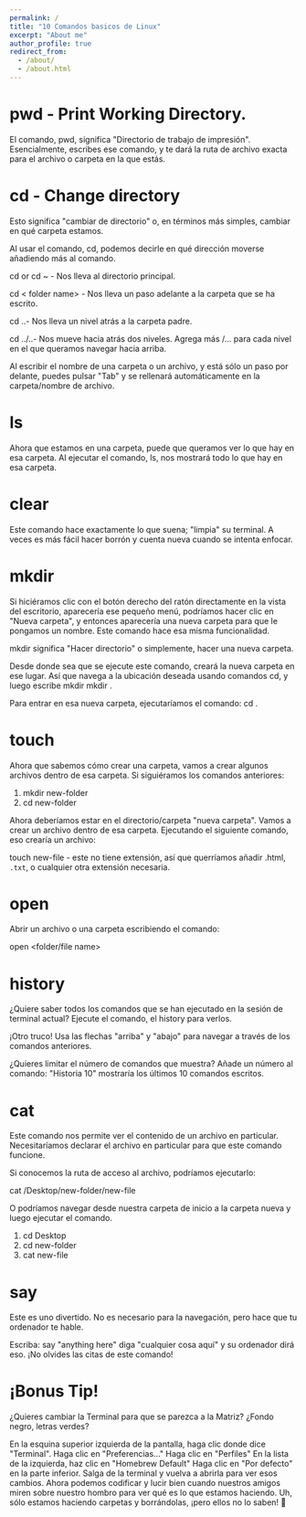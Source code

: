 ```yaml
---
permalink: /
title: "10 Comandos basicos de Linux"
excerpt: "About me"
author_profile: true
redirect_from: 
  - /about/
  - /about.html
---
```



pwd - Print Working Directory.
======

El comando, pwd, significa "Directorio de trabajo de impresión". Esencialmente, escribes ese comando, y te dará la ruta de archivo exacta para el archivo o carpeta en la que estás.

cd - Change directory 
======

Esto significa "cambiar de directorio" o, en términos más simples, cambiar en qué carpeta estamos.

Al usar el comando, cd, podemos decirle en qué dirección moverse añadiendo más al comando.

cd or cd ~  - Nos lleva al directorio principal.

cd < folder name> - Nos lleva un paso adelante a la carpeta que se ha escrito.

cd ..- Nos lleva un nivel atrás a la carpeta padre.

cd ../..- Nos mueve hacia atrás dos niveles. Agrega más /... para cada nivel en el que queramos navegar hacia arriba.

Al escribir el nombre de una carpeta o un archivo, y está sólo un paso por delante, puedes pulsar "Tab" y se rellenará automáticamente en la carpeta/nombre de archivo.

ls
======

Ahora que estamos en una carpeta, puede que queramos ver lo que hay en esa carpeta. Al ejecutar el comando, ls, nos mostrará todo lo que hay en esa carpeta.

clear
======
Este comando hace exactamente lo que suena; "limpia" su terminal. A veces es más fácil hacer borrón y cuenta nueva cuando se intenta enfocar.

mkdir
======
Si hiciéramos clic con el botón derecho del ratón directamente en la vista del escritorio, aparecería ese pequeño menú, podríamos hacer clic en "Nueva carpeta", y entonces aparecería una nueva carpeta para que le pongamos un nombre. Este comando hace esa misma funcionalidad.

mkdir significa "Hacer directorio" o simplemente, hacer una nueva carpeta.

Desde donde sea que se ejecute este comando, creará la nueva carpeta en ese lugar. Así que navega a la ubicación deseada usando comandos cd, y luego escribe             mkdir <folder name>
mkdir <nombre de la carpeta>.

Para entrar en esa nueva carpeta, ejecutaríamos el comando: cd <folder name>.


touch 
======
Ahora que sabemos cómo crear una carpeta, vamos a crear algunos archivos dentro de esa carpeta. Si siguiéramos los comandos anteriores:

1.	mkdir new-folder
2.	cd new-folder


Ahora deberíamos estar en el directorio/carpeta "nueva carpeta". Vamos a crear un archivo dentro de esa carpeta. Ejecutando el siguiente comando, eso crearía un archivo:

touch new-file - este no tiene extensión, así que querríamos añadir .html, `.txt`, o cualquier otra extensión necesaria.

open 
======
Abrir un archivo o una carpeta escribiendo el comando:

open <folder/file name>

history 
======
¿Quiere saber todos los comandos que se han ejecutado en la sesión de terminal actual? Ejecute el comando, el history para verlos.

¡Otro truco! Usa las flechas "arriba" y "abajo" para navegar a través de los comandos anteriores.

¿Quieres limitar el número de comandos que muestra? Añade un número al comando: "Historia 10" mostraría los últimos 10 comandos escritos.

cat
======
Este comando nos permite ver el contenido de un archivo en particular. Necesitaríamos declarar el archivo en particular para que este comando funcione.

Si conocemos la ruta de acceso al archivo, podríamos ejecutarlo:

cat /Desktop/new-folder/new-file

O podríamos navegar desde nuestra carpeta de inicio a la carpeta nueva y luego ejecutar el comando.

1.	cd Desktop
2.	cd new-folder
3.	cat new-file

say 
======
Este es uno divertido. No es necesario para la navegación, pero hace que tu ordenador te hable.

Escriba: say "anything here"
diga "cualquier cosa aquí" y su ordenador dirá eso. ¡No olvides las citas de este comando!

¡Bonus Tip!
======
¿Quieres cambiar la Terminal para que se parezca a la Matriz? ¿Fondo negro, letras verdes?

En la esquina superior izquierda de la pantalla, haga clic donde dice "Terminal".
Haga clic en "Preferencias..."
Haga clic en "Perfiles"
En la lista de la izquierda, haz clic en "Homebrew Default"
Haga clic en "Por defecto" en la parte inferior.
Salga de la terminal y vuelva a abrirla para ver esos cambios. Ahora podemos codificar y lucir bien cuando nuestros amigos miren sobre nuestro hombro para ver qué es lo que estamos haciendo. Uh, sólo estamos haciendo carpetas y borrándolas, ¡pero ellos no lo saben! 🙂
